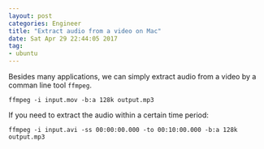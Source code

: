 ```yaml
---
layout: post
categories: Engineer
title: "Extract audio from a video on Mac"
date: Sat Apr 29 22:44:05 2017
tag:
- ubuntu
---
```


Besides many applications, we can simply extract audio from a video by a comman line tool `ffmpeg`.

```
ffmpeg -i input.mov -b:a 128k output.mp3
```
If you need to extract the audio within a certain time period:

```
ffmpeg -i input.avi -ss 00:00:00.000 -to 00:10:00.000 -b:a 128k output.mp3
```